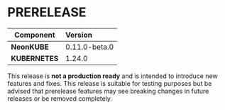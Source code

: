 # PRERELEASE

| Component       | Version                |
| --------------- | :--------------------- |
| **NeonKUBE**    | 0.11.0-beta.0    |
| **KUBERNETES**  | 1.24.0  |

This release is **not a production ready** and is intended to introduce new features and fixes.  This release is suitable for testing purposes but be advised that prerelease  features may see breaking changes in future releases or be removed completely.
